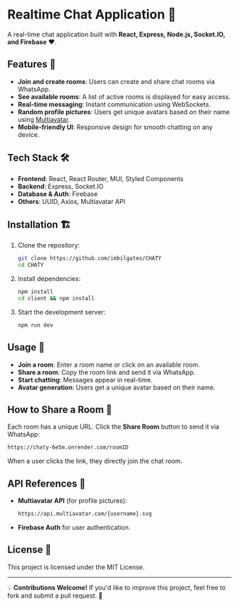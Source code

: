 # Realtime Chat Application 💬

A real-time chat application built with **React, Express, Node.js, Socket.IO, and Firebase** ❤️.

## Features 🚀
- **Join and create rooms**: Users can create and share chat rooms via WhatsApp.
- **See available rooms**: A list of active rooms is displayed for easy access.
- **Real-time messaging**: Instant communication using WebSockets.
- **Random profile pictures**: Users get unique avatars based on their name using [Multiavatar](https://multiavatar.com/).
- **Mobile-friendly UI**: Responsive design for smooth chatting on any device.

## Tech Stack 🛠️
- **Frontend**: React, React Router, MUI, Styled Components
- **Backend**: Express, Socket.IO
- **Database & Auth**: Firebase
- **Others**: UUID, Axios, Multiavatar API

## Installation 🏗️
1. Clone the repository:
   ```bash
   git clone https://github.com/imbilgates/CHATY
   cd CHATY
   ```
2. Install dependencies:
   ```bash
   npm install
   cd client && npm install 
   ```
3. Start the development server:
   ```bash
   npm run dev
   ```

## Usage 📌
- **Join a room**: Enter a room name or click on an available room.
- **Share a room**: Copy the room link and send it via WhatsApp.
- **Start chatting**: Messages appear in real-time.
- **Avatar generation**: Users get a unique avatar based on their name.

## How to Share a Room 🔗
Each room has a unique URL. Click the **Share Room** button to send it via WhatsApp:
```bash
https://chaty-6e5m.onrender.com/roomID
```
When a user clicks the link, they directly join the chat room.

## API References 📖
- **Multiavatar API** (for profile pictures):
  ```bash
  https://api.multiavatar.com/{username}.svg
  ```
- **Firebase Auth** for user authentication.

## License 📜
This project is licensed under the MIT License.

---
💡 **Contributions Welcome!** If you'd like to improve this project, feel free to fork and submit a pull request. 🎉

